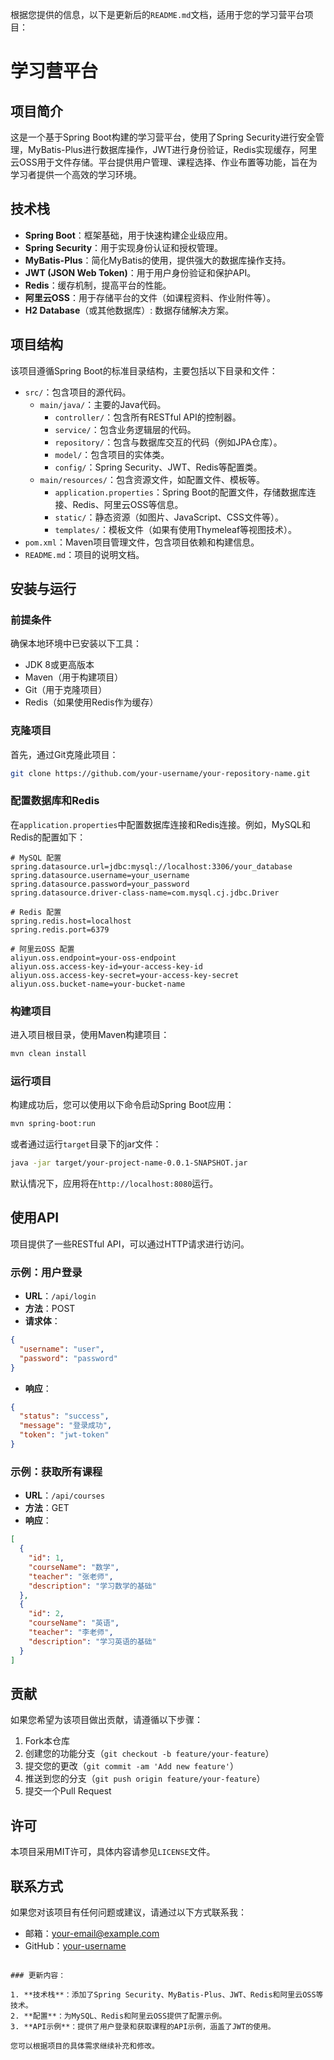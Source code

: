 根据您提供的信息，以下是更新后的`README.md`文档，适用于您的学习营平台项目：


# 学习营平台

## 项目简介

这是一个基于Spring Boot构建的学习营平台，使用了Spring Security进行安全管理，MyBatis-Plus进行数据库操作，JWT进行身份验证，Redis实现缓存，阿里云OSS用于文件存储。平台提供用户管理、课程选择、作业布置等功能，旨在为学习者提供一个高效的学习环境。

## 技术栈

- **Spring Boot**：框架基础，用于快速构建企业级应用。
- **Spring Security**：用于实现身份认证和授权管理。
- **MyBatis-Plus**：简化MyBatis的使用，提供强大的数据库操作支持。
- **JWT (JSON Web Token)**：用于用户身份验证和保护API。
- **Redis**：缓存机制，提高平台的性能。
- **阿里云OSS**：用于存储平台的文件（如课程资料、作业附件等）。
- **H2 Database**（或其他数据库）: 数据存储解决方案。

## 项目结构

该项目遵循Spring Boot的标准目录结构，主要包括以下目录和文件：

- `src/`：包含项目的源代码。
  - `main/java/`：主要的Java代码。
    - `controller/`：包含所有RESTful API的控制器。
    - `service/`：包含业务逻辑层的代码。
    - `repository/`：包含与数据库交互的代码（例如JPA仓库）。
    - `model/`：包含项目的实体类。
    - `config/`：Spring Security、JWT、Redis等配置类。
  - `main/resources/`：包含资源文件，如配置文件、模板等。
    - `application.properties`：Spring Boot的配置文件，存储数据库连接、Redis、阿里云OSS等信息。
    - `static/`：静态资源（如图片、JavaScript、CSS文件等）。
    - `templates/`：模板文件（如果有使用Thymeleaf等视图技术）。
- `pom.xml`：Maven项目管理文件，包含项目依赖和构建信息。
- `README.md`：项目的说明文档。

## 安装与运行

### 前提条件

确保本地环境中已安装以下工具：

- JDK 8或更高版本
- Maven（用于构建项目）
- Git（用于克隆项目）
- Redis（如果使用Redis作为缓存）

### 克隆项目

首先，通过Git克隆此项目：

```bash
git clone https://github.com/your-username/your-repository-name.git
```

### 配置数据库和Redis

在`application.properties`中配置数据库连接和Redis连接。例如，MySQL和Redis的配置如下：

```properties
# MySQL 配置
spring.datasource.url=jdbc:mysql://localhost:3306/your_database
spring.datasource.username=your_username
spring.datasource.password=your_password
spring.datasource.driver-class-name=com.mysql.cj.jdbc.Driver

# Redis 配置
spring.redis.host=localhost
spring.redis.port=6379

# 阿里云OSS 配置
aliyun.oss.endpoint=your-oss-endpoint
aliyun.oss.access-key-id=your-access-key-id
aliyun.oss.access-key-secret=your-access-key-secret
aliyun.oss.bucket-name=your-bucket-name
```

### 构建项目

进入项目根目录，使用Maven构建项目：

```bash
mvn clean install
```

### 运行项目

构建成功后，您可以使用以下命令启动Spring Boot应用：

```bash
mvn spring-boot:run
```

或者通过运行`target`目录下的jar文件：

```bash
java -jar target/your-project-name-0.0.1-SNAPSHOT.jar
```

默认情况下，应用将在`http://localhost:8080`运行。

## 使用API

项目提供了一些RESTful API，可以通过HTTP请求进行访问。

### 示例：用户登录

- **URL**：`/api/login`
- **方法**：POST
- **请求体**：

```json
{
  "username": "user",
  "password": "password"
}
```

- **响应**：

```json
{
  "status": "success",
  "message": "登录成功",
  "token": "jwt-token"
}
```

### 示例：获取所有课程

- **URL**：`/api/courses`
- **方法**：GET
- **响应**：

```json
[
  {
    "id": 1,
    "courseName": "数学",
    "teacher": "张老师",
    "description": "学习数学的基础"
  },
  {
    "id": 2,
    "courseName": "英语",
    "teacher": "李老师",
    "description": "学习英语的基础"
  }
]
```

## 贡献

如果您希望为该项目做出贡献，请遵循以下步骤：

1. Fork本仓库
2. 创建您的功能分支（`git checkout -b feature/your-feature`）
3. 提交您的更改（`git commit -am 'Add new feature'`）
4. 推送到您的分支（`git push origin feature/your-feature`）
5. 提交一个Pull Request

## 许可

本项目采用MIT许可，具体内容请参见`LICENSE`文件。

## 联系方式

如果您对该项目有任何问题或建议，请通过以下方式联系我：

- 邮箱：your-email@example.com
- GitHub：[your-username](https://github.com/your-username)
```

### 更新内容：

1. **技术栈**：添加了Spring Security、MyBatis-Plus、JWT、Redis和阿里云OSS等技术。
2. **配置**：为MySQL、Redis和阿里云OSS提供了配置示例。
3. **API示例**：提供了用户登录和获取课程的API示例，涵盖了JWT的使用。

您可以根据项目的具体需求继续补充和修改。
